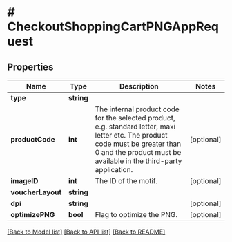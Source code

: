 # # CheckoutShoppingCartPNGAppRequest

## Properties

Name | Type | Description | Notes
------------ | ------------- | ------------- | -------------
**type** | **string** |  |
**productCode** | **int** | The internal product code for the selected product, e.g. standard letter, maxi letter etc. The product code must be greater than 0 and the product must be available in the third-party application. | [optional]
**imageID** | **int** | The ID of the motif. | [optional]
**voucherLayout** | **string** |  |
**dpi** | **string** |  | [optional]
**optimizePNG** | **bool** | Flag to optimize the PNG. | [optional]

[[Back to Model list]](../../README.md#models) [[Back to API list]](../../README.md#endpoints) [[Back to README]](../../README.md)
